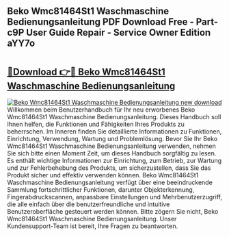 ## Beko Wmc81464St1 Waschmaschine Bedienungsanleitung PDF Download Free - Part-c9P User Guide Repair - Service Owner Edition aYY7o

# <h2><a href="http://df21sn.blite.top/?on=Beko+Wmc81464St1+Waschmaschine+Bedienungsanleitung">🔗Download 👉🔴 Beko Wmc81464St1 Waschmaschine Bedienungsanleitung</a></h2>

[![Beko Wmc81464St1 Waschmaschine Bedienungsanleitung new download](https://i.imgur.com/lujVjoI.png)](http://df21sn.blite.top/?on=Beko+Wmc81464St1+Waschmaschine+Bedienungsanleitung)
Willkommen beim Benutzerhandbuch für Ihr neu erworbenes Beko Wmc81464St1 Waschmaschine Bedienungsanleitung. Dieses Handbuch soll Ihnen helfen, die Funktionen und Fähigkeiten Ihres Produkts zu beherrschen. Im Inneren finden Sie detaillierte Informationen zu Funktionen, Einrichtung, Verwendung, Wartung und Problemlösung. Bevor Sie Ihr Beko Wmc81464St1 Waschmaschine Bedienungsanleitung verwenden, nehmen Sie sich bitte einen Moment Zeit, um dieses Handbuch sorgfältig zu lesen. Es enthält wichtige Informationen zur Einrichtung, zum Betrieb, zur Wartung und zur Fehlerbehebung des Produkts, um sicherzustellen, dass Sie das Produkt sicher und effektiv verwenden können. Beko Wmc81464St1 Waschmaschine Bedienungsanleitung verfügt über eine beeindruckende Sammlung fortschrittlicher Funktionen, darunter Objekterkennung, Fingerabdruckscannen, anpassbare Einstellungen und Mehrbenutzerzugriff, die alle einfach über die benutzerfreundliche und intuitive Benutzeroberfläche gesteuert werden können. Bitte zögern Sie nicht, Beko Wmc81464St1 Waschmaschine Bedienungsanleitung. Unser Kundensupport-Team ist bereit, Ihre Fragen zu beantworten.
